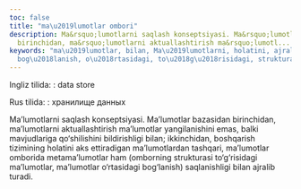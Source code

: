 ```yaml
---
toc: false
title: "ma\u2019lumotlar ombori"
description: Ma&rsquo;lumotlarni saqlash konseptsiyasi. Ma&rsquo;lumotlar bazasidan
  birinchidan, ma&rsquo;lumotlarni aktuallashtirish ma&rsquo;lumotl...
keywords: "ma\u2019lumotlar, bilan, Ma\u2019lumotlarni, holatini, ajralib, saqlanishligi,
  bog\u2018lanish, o\u2018rtasidagi, to\u2018g\u2018risidagi, strukturasi"
---
```


Ingliz tilida:
:   data store

Rus tilida:
:   хранилище данных

Ma’lumotlarni saqlash konseptsiyasi. Ma’lumotlar bazasidan birinchidan, ma’lumotlarni aktuallashtirish ma’lumotlar yangilanishini emas, balki mavjudlariga qo‘shilishini bildirishligi bilan; ikkinchidan, boshqarish tizimining holatini aks ettiradigan ma’lumotlardan tashqari, ma’lumotlar omborida metama’lumotlar ham (omborning strukturasi to‘g‘risidagi ma’lumotlar, ma’lumotlar o‘rtasidagi bog‘lanish) saqlanishligi bilan ajralib turadi.